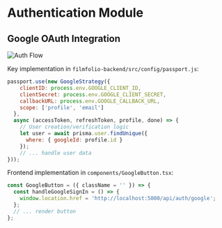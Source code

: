 # Authentication Module

## Google OAuth Integration
![Auth Flow](../screenshots/auth-flow.png)

Key implementation in `filmfolio-backend/src/config/passport.js`:
```javascript
passport.use(new GoogleStrategy({
    clientID: process.env.GOOGLE_CLIENT_ID,
    clientSecret: process.env.GOOGLE_CLIENT_SECRET,
    callbackURL: process.env.GOOGLE_CALLBACK_URL,
    scope: ['profile', 'email']
  },
  async (accessToken, refreshToken, profile, done) => {
    // User creation/verification logic
    let user = await prisma.user.findUnique({
      where: { googleId: profile.id }
    });
    // ... handle user data
}));
```

Frontend implementation in `components/GoogleButton.tsx`:
```typescript
const GoogleButton = ({ className = '' }) => {
  const handleGoogleSignIn = () => {
    window.location.href = 'http://localhost:5000/api/auth/google';
  };
  // ... render button
};
```
